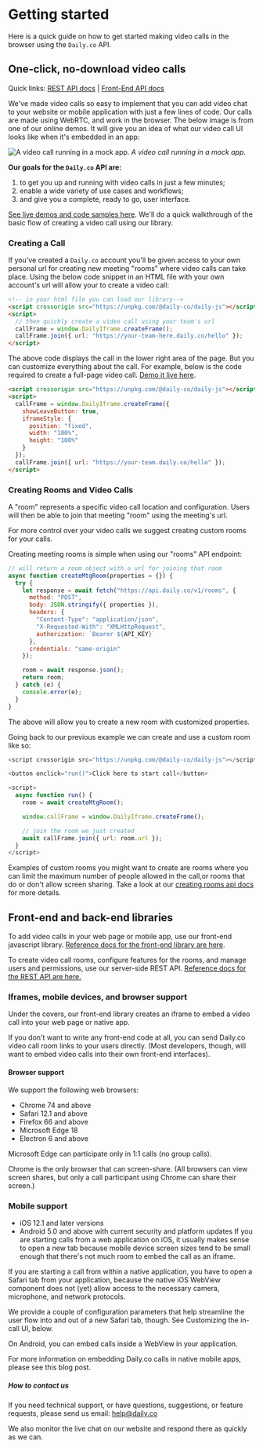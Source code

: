 # Getting started

Here is a quick guide on how to get started making video calls in the browser
using the `Daily.co` API.

## One-click, no-download video calls

Quick links: [REST API docs][rest-api-docs] | [Front-End API
docs][frontend-docs]

We've made video calls so easy to implement that you can add video chat to your
website or mobile application with just a few lines of code. Our calls are made
using WebRTC, and work in the browser. The below image is from one of our online
demos. It will give you an idea of what our video call UI looks like when it's
embedded in an app:

![A video call running in a mock app.][mock-app] _A video call running in a mock
app._

**Our goals for the `Daily.co` API are:**

1. to get you up and running with video calls in just a few minutes;
2. enable a wide variety of use cases and workflows;
3. and give you a complete, ready to go, user interface.

[See live demos and code samples here][demos]. We'll do a quick walkthrough of
the basic flow of creating a video call using our library.

### Creating a Call

If you've created a `Daily.co` account you'll be given access to your own
personal url for creating new meeting "rooms" where video calls can take place.
Using the below code snippet in an HTML file with your own account's url will
allow your to create a video call:

```html
<!-- in your html file you can load our library-->
<script crossorigin src="https://unpkg.com/@daily-co/daily-js"></script>
<script>
  // then quickly create a video call using your team's url
  callFrame = window.DailyIframe.createFrame();
  callFrame.join({ url: "https://your-team-here.daily.co/hello" });
</script>
```

The above code displays the call in the lower right area of the page. But you
can customize everything about the call. For example, below is the code required
to create a full-page video call. [Demo it live here][big-demo].

```html
<script crossorigin src="https://unpkg.com/@daily-co/daily-js"></script>
<script>
  callFrame = window.DailyIframe.createFrame({
    showLeaveButton: true,
    iframeStyle: {
      position: "fixed",
      width: "100%",
      height: "100%"
    }
  });
  callFrame.join({ url: "https://your-team.daily.co/hello" });
</script>
```

### Creating Rooms and Video Calls

A "room" represents a specific video call location and configuration. Users will
then be able to join that meeting "room" using the meeting's url.

For more control over your video calls we suggest creating custom rooms for your
calls.

Creating meeting rooms is simple when using our "rooms" API endpoint:

```js
// will return a room object with a url for joining that room
async function createMtgRoom(properties = {}) {
  try {
    let response = await fetch("https://api.daily.co/v1/rooms", {
      method: "POST",
      body: JSON.stringify({ properties }),
      headers: {
        "Content-Type": "application/json",
        "X-Requested-With": "XMLHttpRequest",
        authorization: `Bearer ${API_KEY}`
      },
      credentials: "same-origin"
    });

    room = await response.json();
    return room;
  } catch (e) {
    console.error(e);
  }
}
```

The above will allow you to create a new room with customized properties.

Going back to our previous example we can create and use a custom room like so:

```js
<script crossorigin src="https://unpkg.com/@daily-co/daily-js"></script>

<button onclick="run()">Click here to start call</button>

<script>
  async function run() {
    room = await createMtgRoom();

    window.callFrame = window.DailyIframe.createFrame();

    // join the room we just created
    await callFrame.join({ url: room.url });
  }
</script>

```

Examples of custom rooms you might want to create are rooms where you can limit
the maximum number of people allowed in the call,or rooms that do or don't allow
screen sharing. Take a look at our [creating rooms api docs][create-room-docs]
for more details.

## Front-end and back-end libraries

To add video calls in your web page or mobile app, use our front-end javascript
library. [Reference docs for the front-end library are here][frontend-docs].

To create video call rooms, configure features for the rooms, and manage users
and permissions, use our server-side REST API. [Reference docs for the REST API
are here.][rest-api-docs]

### Iframes, mobile devices, and browser support

Under the covers, our front-end library creates an iframe to embed a video call
into your web page or native app.

If you don't want to write any front-end code at all, you can send Daily.co
video call room links to your users directly. (Most developers, though, will
want to embed video calls into their own front-end interfaces).

#### Browser support

We support the following web browsers:

- Chrome 74 and above
- Safari 12.1 and above
- Firefox 66 and above
- Microsoft Edge 18
- Electron 6 and above

Microsoft Edge can participate only in 1:1 calls (no group calls).

Chrome is the only browser that can screen-share. (All browsers can view screen
shares, but only a call participant using Chrome can share their screen.)

### Mobile support

- iOS 12.1 and later versions
- Android 5.0 and above with current security and platform updates If you are
  starting calls from a web application on iOS, it usually makes sense to open a
  new tab because mobile device screen sizes tend to be small enough that
  there's not much room to embed the call as an iframe.

If you are starting a call from within a native application, you have to open a
Safari tab from your application, because the native iOS WebView component does
not (yet) allow access to the necessary camera, microphone, and network
protocols.

We provide a couple of configuration parameters that help streamline the user
flow into and out of a new Safari tab, though. See Customizing the in-call UI,
below.

On Android, you can embed calls inside a WebView in your application.

For more information on embedding Daily.co calls in native mobile apps, please
see this blog post.

##### How to contact us

If you need technical support, or have questions, suggestions, or feature
requests, please send us email: help@daily.co

We also monitor the live chat on our website and respond there as quickly as we
can.

[rest-api-docs]: https://docs.daily.co/reference
[frontend-docs]:
  https://docs.daily.co/reference#using-the-dailyco-front-end-library
[mock-app]: https://files.readme.io/3aa5e0b-Fake_App2x.jpg
[demos]: https://docs.daily.co/docs/demos#section-1-super-simple-demo
[big-demo]: https://docs.daily.co/docs/demos#section-2-standardcustom-ui-demo
[create-room-docs]: https://docs.daily.co/reference#create-room

